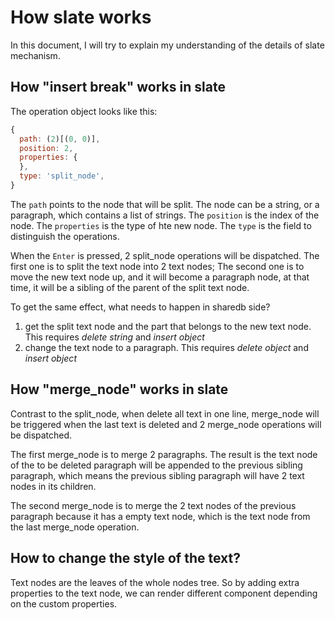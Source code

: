 # How slate works

In this document, I will try to explain my understanding of the details of slate mechanism.

## How "insert break" works in slate

The operation object looks like this:

```javascript
{
  path: (2)[(0, 0)],
  position: 2,
  properties: {
  },
  type: 'split_node',
}
```

The `path` points to the node that will be split. The node can be a string, or a paragraph, which contains a list of strings.
The `position` is the index of the node.
The `properties` is the type of hte new node.
The `type` is the field to distinguish the operations.

When the `Enter` is pressed, 2 split_node operations will be dispatched.
The first one is to split the text node into 2 text nodes;
The second one is to move the new text node up, and it will become a paragraph node, at that time, it will be a sibling of the parent of the split text node.

To get the same effect, what needs to happen in sharedb side?

1. get the split text node and the part that belongs to the new text node. This requires _delete string_ and _insert object_
2. change the text node to a paragraph. This requires _delete object_ and _insert object_

## How "merge_node" works in slate

Contrast to the split_node, when delete all text in one line, merge_node will be triggered when the last text is deleted and 2 merge_node operations will be dispatched.

The first merge_node is to merge 2 paragraphs. The result is the text node of the to be deleted paragraph will be appended to the previous sibling paragraph, which means the previous sibling paragraph will have 2 text nodes in its children.

The second merge_node is to merge the 2 text nodes of the previous paragraph because it has a empty text node, which is the text node from the last merge_node operation.


## How to change the style of the text?
Text nodes are the leaves of the whole nodes tree. So by adding extra properties to the text node, we can render different component depending on the custom properties.
